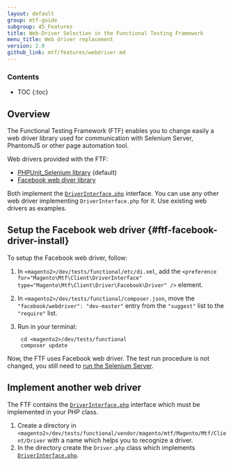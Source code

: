 ```yaml
---
layout: default
group: mtf-guide
subgroup: 45_Features
title: Web-Driver Selection in the Functional Testing Framework
menu_title: Web driver replacement
version: 2.0
github_link: mtf/features/webdriver.md
---
```


<h3>Contents</h3>

* TOC
{:toc}


## Overview

The Functional Testing Framework (FTF) enables you to change easily a web driver library used for communication with Selenium Server, PhantomJS or other page automation tool.

Web drivers provided with the FTF:

- [PHPUnit_Selenium library] (default)
- [Facebook web diver library]

Both implement the [`DriverInterface.php`] interface. You can use any other web driver implementing `DriverInterface.php` for it. Use existing web drivers as examples.

## Setup the Facebook web driver {#ftf-facebook-driver-install}

To setup the Facebook web driver, follow:

1. In `<magento2>/dev/tests/functional/etc/di.xml`, add the `<preference for="Magento\Mtf\Client\DriverInterface" type="Magento\Mtf\Client\Driver\Facebook\Driver" />` element.
2. In `<magento2>/dev/tests/functional/composer.json`, move the `"facebook/webdriver": "dev-master"` entry from the `"suggest"` list to the `"require"` list.
3. Run in your terminal:

        cd <magento2>/dev/tests/functional
        composer update

Now, the FTF uses Facebook web driver. The test run procedure is not changed, you still need to [run the Selenium Server].

## Implement another web driver

The FTF contains the [`DriverInterface.php`] interface which must be implemented in your PHP class.

1. Create a directory in `<magento2>/dev/tests/functional/vendor/magento/mtf/Magento/Mtf/Client/Driver` with a name which helps you to recognize a driver.
2. In the directory create the `Driver.php` class which implements [`DriverInterface.php`].



<!-- LINKS DEFINITION -->

[`DriverInterface.php`]: https://github.com/magento/mtf/blob/develop/Magento/Mtf/Client/DriverInterface.php
[PHPUnit_Selenium library]: https://github.com/magento/mtf/blob/develop/Magento/Mtf/Client/Driver/Selenium/Driver.php
[Facebook web diver library]: https://github.com/magento/mtf/blob/develop/Magento/Mtf/Client/Driver/Facebook/Driver.php
[run the Selenium Server]: {{page.baseurl}}mtf/mtf_quickstart/mtf_quickstart_environmemt.html#mtf_quickstart_env_selenium
